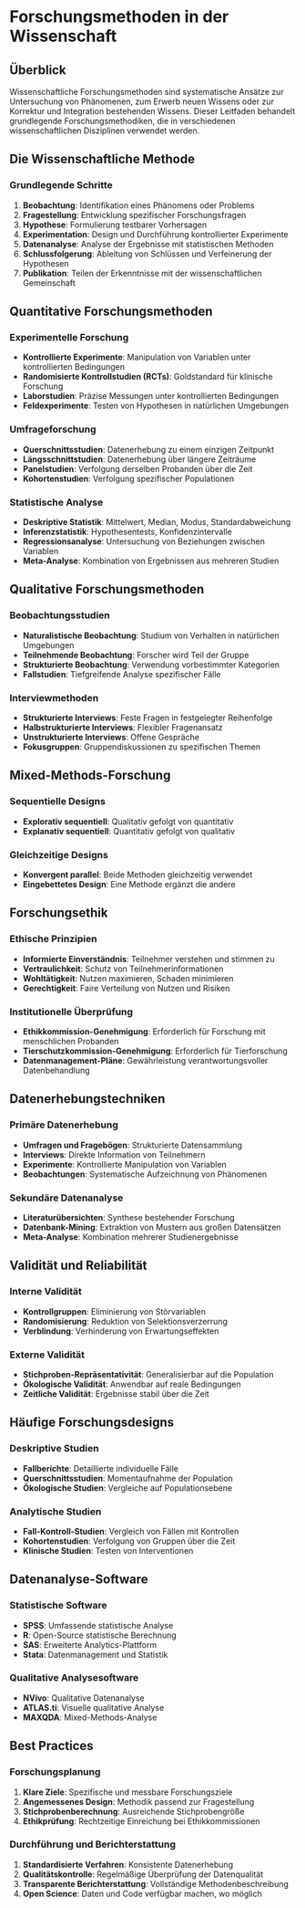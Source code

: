 # Forschungsmethoden in der Wissenschaft

## Überblick

Wissenschaftliche Forschungsmethoden sind systematische Ansätze zur Untersuchung von Phänomenen, zum Erwerb neuen Wissens oder zur Korrektur und Integration bestehenden Wissens. Dieser Leitfaden behandelt grundlegende Forschungsmethodiken, die in verschiedenen wissenschaftlichen Disziplinen verwendet werden.

## Die Wissenschaftliche Methode

### Grundlegende Schritte
1. **Beobachtung**: Identifikation eines Phänomens oder Problems
2. **Fragestellung**: Entwicklung spezifischer Forschungsfragen
3. **Hypothese**: Formulierung testbarer Vorhersagen
4. **Experimentation**: Design und Durchführung kontrollierter Experimente
5. **Datenanalyse**: Analyse der Ergebnisse mit statistischen Methoden
6. **Schlussfolgerung**: Ableitung von Schlüssen und Verfeinerung der Hypothesen
7. **Publikation**: Teilen der Erkenntnisse mit der wissenschaftlichen Gemeinschaft

## Quantitative Forschungsmethoden

### Experimentelle Forschung
- **Kontrollierte Experimente**: Manipulation von Variablen unter kontrollierten Bedingungen
- **Randomisierte Kontrollstudien (RCTs)**: Goldstandard für klinische Forschung
- **Laborstudien**: Präzise Messungen unter kontrollierten Bedingungen
- **Feldexperimente**: Testen von Hypothesen in natürlichen Umgebungen

### Umfrageforschung
- **Querschnittsstudien**: Datenerhebung zu einem einzigen Zeitpunkt
- **Längsschnittstudien**: Datenerhebung über längere Zeiträume
- **Panelstudien**: Verfolgung derselben Probanden über die Zeit
- **Kohortenstudien**: Verfolgung spezifischer Populationen

### Statistische Analyse
- **Deskriptive Statistik**: Mittelwert, Median, Modus, Standardabweichung
- **Inferenzstatistik**: Hypothesentests, Konfidenzintervalle
- **Regressionsanalyse**: Untersuchung von Beziehungen zwischen Variablen
- **Meta-Analyse**: Kombination von Ergebnissen aus mehreren Studien

## Qualitative Forschungsmethoden

### Beobachtungsstudien
- **Naturalistische Beobachtung**: Studium von Verhalten in natürlichen Umgebungen
- **Teilnehmende Beobachtung**: Forscher wird Teil der Gruppe
- **Strukturierte Beobachtung**: Verwendung vorbestimmter Kategorien
- **Fallstudien**: Tiefgreifende Analyse spezifischer Fälle

### Interviewmethoden
- **Strukturierte Interviews**: Feste Fragen in festgelegter Reihenfolge
- **Halbstrukturierte Interviews**: Flexibler Fragenansatz
- **Unstrukturierte Interviews**: Offene Gespräche
- **Fokusgruppen**: Gruppendiskussionen zu spezifischen Themen

## Mixed-Methods-Forschung

### Sequentielle Designs
- **Explorativ sequentiell**: Qualitativ gefolgt von quantitativ
- **Explanativ sequentiell**: Quantitativ gefolgt von qualitativ

### Gleichzeitige Designs
- **Konvergent parallel**: Beide Methoden gleichzeitig verwendet
- **Eingebettetes Design**: Eine Methode ergänzt die andere

## Forschungsethik

### Ethische Prinzipien
- **Informierte Einverständnis**: Teilnehmer verstehen und stimmen zu
- **Vertraulichkeit**: Schutz von Teilnehmerinformationen
- **Wohltätigkeit**: Nutzen maximieren, Schaden minimieren
- **Gerechtigkeit**: Faire Verteilung von Nutzen und Risiken

### Institutionelle Überprüfung
- **Ethikkommission-Genehmigung**: Erforderlich für Forschung mit menschlichen Probanden
- **Tierschutzkommission-Genehmigung**: Erforderlich für Tierforschung
- **Datenmanagement-Pläne**: Gewährleistung verantwortungsvoller Datenbehandlung

## Datenerhebungstechniken

### Primäre Datenerhebung
- **Umfragen und Fragebögen**: Strukturierte Datensammlung
- **Interviews**: Direkte Information von Teilnehmern
- **Experimente**: Kontrollierte Manipulation von Variablen
- **Beobachtungen**: Systematische Aufzeichnung von Phänomenen

### Sekundäre Datenanalyse
- **Literaturübersichten**: Synthese bestehender Forschung
- **Datenbank-Mining**: Extraktion von Mustern aus großen Datensätzen
- **Meta-Analyse**: Kombination mehrerer Studienergebnisse

## Validität und Reliabilität

### Interne Validität
- **Kontrollgruppen**: Eliminierung von Störvariablen
- **Randomisierung**: Reduktion von Selektionsverzerrung
- **Verblindung**: Verhinderung von Erwartungseffekten

### Externe Validität
- **Stichproben-Repräsentativität**: Generalisierbar auf die Population
- **Ökologische Validität**: Anwendbar auf reale Bedingungen
- **Zeitliche Validität**: Ergebnisse stabil über die Zeit

## Häufige Forschungsdesigns

### Deskriptive Studien
- **Fallberichte**: Detaillierte individuelle Fälle
- **Querschnittsstudien**: Momentaufnahme der Population
- **Ökologische Studien**: Vergleiche auf Populationsebene

### Analytische Studien
- **Fall-Kontroll-Studien**: Vergleich von Fällen mit Kontrollen
- **Kohortenstudien**: Verfolgung von Gruppen über die Zeit
- **Klinische Studien**: Testen von Interventionen

## Datenanalyse-Software

### Statistische Software
- **SPSS**: Umfassende statistische Analyse
- **R**: Open-Source statistische Berechnung
- **SAS**: Erweiterte Analytics-Plattform
- **Stata**: Datenmanagement und Statistik

### Qualitative Analysesoftware
- **NVivo**: Qualitative Datenanalyse
- **ATLAS.ti**: Visuelle qualitative Analyse
- **MAXQDA**: Mixed-Methods-Analyse

## Best Practices

### Forschungsplanung
1. **Klare Ziele**: Spezifische und messbare Forschungsziele
2. **Angemessenes Design**: Methodik passend zur Fragestellung
3. **Stichprobenberechnung**: Ausreichende Stichprobengröße
4. **Ethikprüfung**: Rechtzeitige Einreichung bei Ethikkommissionen

### Durchführung und Berichterstattung
1. **Standardisierte Verfahren**: Konsistente Datenerhebung
2. **Qualitätskontrolle**: Regelmäßige Überprüfung der Datenqualität
3. **Transparente Berichterstattung**: Vollständige Methodenbeschreibung
4. **Open Science**: Daten und Code verfügbar machen, wo möglich